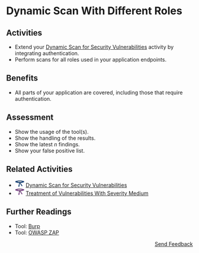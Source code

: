 # Dynamic Scan With Different Roles

## Activities

- Extend your [Dynamic Scan for Security Vulnerabilities](../blue/dynamic-scan-for-security-vulnerabilities.md) activity by integrating authentication.
- Perform scans for all roles used in your application endpoints.

## Benefits

- All parts of your application are covered, including those that require authentication.

## Assessment

- Show the usage of the tool(s).
- Show the handling of the results.
- Show the latest *n* findings.
- Show your false positive list.

## Related Activities

- [<img src="https://raw.githubusercontent.com/AppSecure-nrw/security-belts/assets/belt-img/05_security-belt-blue.svg" width="25" />](#) [Dynamic Scan for Security Vulnerabilities](../blue/dynamic-scan-for-security-vulnerabilities.md)
- [<img src="https://raw.githubusercontent.com/AppSecure-nrw/security-belts/assets/belt-img/06_security-belt-purple.svg" width="25" />](#) [Treatment of Vulnerabilities With Severity Medium](../purple/treatment-of-vulnerabilities-with-severity-medium.md)

## Further Readings

- Tool: [Burp](https://portswigger.net/burp)
- Tool: [OWASP ZAP](https://www.zaproxy.org/)

<p align="right"><a href="https://www.surveymonkey.de/r/MNWNVRB">Send Feedback</a></p>
